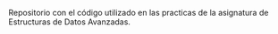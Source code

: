 Repositorio con el código utilizado en las practicas de la asignatura de Estructuras de Datos Avanzadas.
